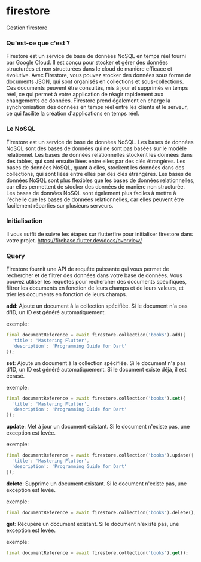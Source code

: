 # firestore

Gestion firestore

### Qu'est-ce que c'est ?

Firestore est un service de base de données NoSQL en temps réel fourni par Google Cloud. Il est
conçu pour stocker et gérer des données structurées et non structurées dans le cloud de manière
efficace et évolutive. Avec Firestore, vous pouvez stocker des données sous forme de documents JSON,
qui sont organisés en collections et sous-collections. Ces documents peuvent être consultés, mis à
jour et supprimés en temps réel, ce qui permet à votre application de réagir rapidement aux
changements de données. Firestore prend également en charge la synchronisation des données en temps
réel entre les clients et le serveur, ce qui facilite la création d'applications en temps réel.
### Le NoSQL

Firestore est un service de base de données NoSQL. Les bases de données NoSQL sont des bases de
données qui ne sont pas basées sur le modèle relationnel. Les bases de données relationnelles
stockent les données dans des tables, qui sont ensuite liées entre elles par des clés étrangères.
Les bases de données NoSQL, quant à elles, stockent les données dans des collections, qui sont
liées entre elles par des clés étrangères. Les bases de données NoSQL sont plus flexibles que les
bases de données relationnelles, car elles permettent de stocker des données de manière non
structurée. Les bases de données NoSQL sont également plus faciles à mettre à l'échelle que les
bases de données relationnelles, car elles peuvent être facilement réparties sur plusieurs
serveurs.

### Initialisation

Il vous suffit de suivre les étapes sur flutterfire pour initialiser firestore dans votre projet.
https://firebase.flutter.dev/docs/overview/

### Query

Firestore fournit une API de requête puissante qui vous permet de rechercher et de filtrer des
données dans votre base de données. Vous pouvez utiliser les requêtes pour rechercher des
documents spécifiques, filtrer les documents en fonction de leurs champs et de leurs valeurs, et
trier les documents en fonction de leurs champs.

**add**: Ajoute un document à la collection spécifiée. Si le document n'a pas d'ID, un ID est
généré automatiquement.

exemple:

```dart
final documentReference = await firestore.collection('books').add({
  'title': 'Mastering Flutter',
  'description': 'Programming Guide for Dart'
});
```

**set**: Ajoute un document à la collection spécifiée. Si le document n'a pas d'ID, un ID est
généré automatiquement. Si le document existe déjà, il est écrasé.

exemple:

```dart
final documentReference = await firestore.collection('books').set({
  'title': 'Mastering Flutter',
  'description': 'Programming Guide for Dart'
});
```

**update**: Met à jour un document existant. Si le document n'existe pas, une exception est
levée.

exemple:

```dart
final documentReference = await firestore.collection('books').update({
  'title': 'Mastering Flutter',
  'description': 'Programming Guide for Dart'
});
```

**delete**: Supprime un document existant. Si le document n'existe pas, une exception est
levée.

exemple:

```dart
final documentReference = await firestore.collection('books').delete();
```

**get**: Récupère un document existant. Si le document n'existe pas, une exception est levée.

exemple:

```dart
final documentReference = await firestore.collection('books').get();
```


